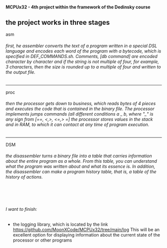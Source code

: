 #### MCPUx32 - 4th project within the framework of the Dedinsky course<br/>

the project works in three stages   
 ------  
asm
###### first, he assembler converts the text of a program written in a special DSL language and encodes each word of the program with a bytecode, which is specified in DEF_COMMANDS.sh. Comments, [db command] are encoded character by character and if the string is not multiple of four, for example, 3 characters, then the size is rounded up to a multiple of four and written to the output file. 
 -------  
proc  
###### then the processor gets down to business, which reads bytes of 4 pieces and executes the code that is contained in the binary file. The processor implements jumps commands (all different conditions a _ b, where "_" is any sign from \[==, <,>, <=,> =\] the processor stores values in the stack and in RAM, to which it can contact at any time of program execution.  
  -------  
DSM  
###### the disassembler turns a binary file into a table that carries information about the entire program as a whole. From this table, you can understand what the program was written about and what its essence is. In addition, the disassembler can make a program history table, that is, a table of the history of actions.
 
<br/>
<br/>

###### I want to finish:
* the logging library, which is located by the link https://github.com/MoonXCode/MCPUx32/tree/main/log This will be an excellent option for displaying information about the current state of the processor or other programs
